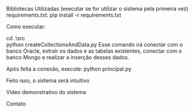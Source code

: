 Bibliotecas Utilizadas (executar se for utilizar o sistema pela primeira vez)
requirements.txt: pip install -r requirements.txt

Como executar:

cd .\src\
python createCollectionsAndData.py
Esse comando irá conectar com o banco Oracle, extrair os dados e as tabelas existentes, conectar com o banco Mongo e realizar a inserção desses dados.

Após feita a conexão, execute:
python principal.py

Feito isso, o sistema será intuitivo

Vídeo demonstrativo do sistema

Contato

